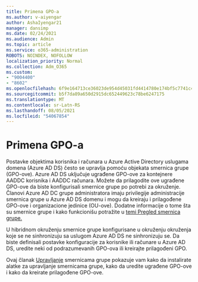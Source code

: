 ```yaml
---
title: Primena GPO-a
ms.author: v-aiyengar
author: AshaIyengar21
manager: dansimp
ms.date: 02/24/2021
ms.audience: Admin
ms.topic: article
ms.service: o365-administration
ROBOTS: NOINDEX, NOFOLLOW
localization_priority: Normal
ms.collection: Adm_O365
ms.custom:
- "9004400"
- "8602"
ms.openlocfilehash: 6f9e164713ce36023de954d45031fd4414780e174bf5c7741c4aec274a65b32e
ms.sourcegitcommit: b5f7da89a650d2915dc652449623c78be6247175
ms.translationtype: MT
ms.contentlocale: sr-Latn-RS
ms.lasthandoff: 08/05/2021
ms.locfileid: "54067854"
---
```

# <a name="gpo-deployment"></a>Primena GPO-a

Postavke objektima korisnika i računara u Azure Active Directory uslugama domena (Azure AD DS) često se upravlja pomoću objekata smernica grupe (GPO-ove). Azure AD DS uključuje ugrađene GPO-ove za kontejnere AADDC korisnika i AADDC računara. Možete da prilagodite ove ugrađene GPO-ove da biste konfigurisali smernice grupe po potrebi za okruženje. Članovi Azure AD DC grupe administratora imaju privilegije administracije smernica grupe u Azure AD DS domenu i mogu da kreiraju i prilagođene GPO-ove i organizacione jedinice (OU-ove). Dodatne informacije o tome šta su smernice grupe i kako funkcionišu potražite u [temi Pregled smernica grupe.](https://docs.microsoft.com/previous-versions/windows/it-pro/windows-server-2012-R2-and-2012/hh831791(v=ws.11))

U hibridnom okruženju smernice grupe konfigurisane u okruženju okruženja koje se ne sinhronizuju sa uslugom Azure AD DS ne sinhronizuju se. Da biste definisali postavke konfiguracije za korisnike ili računare u Azure AD DS, uredite neki od podrazumevanih GPO-ova ili kreirajte prilagođeni GPO.

Ovaj članak [Upravljanje](https://docs.microsoft.com/azure/active-directory-domain-services/manage-group-policy) smernicama grupe pokazuje vam kako da instalirate alatke za upravljanje smernicama grupe, kako da uredite ugrađene GPO-ove i kako da kreirate prilagođene GPO-ove.
